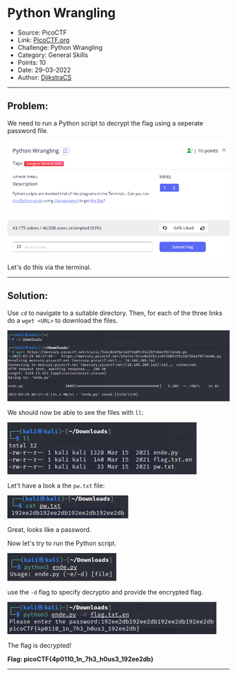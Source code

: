 # **Python Wrangling**
* Source: PicoCTF
* Link: [PicoCTF.org](https://picoctf.org/)
* Challenge: Python Wrangling
* Category: General Skills
* Points: 10
* Date: 29-03-2022
* Author: [DjikstraCS](https://github.com/DjikstraCS)

---

## **Problem:**

We need to run a Python script to decrypt the flag using a seperate password file.

![](./attachments/Pasted%20image%2020220329134632.png)


Let's do this via the terminal.

---

## **Solution:**

Use `cd` to navigate to a suitable directory.
Then, for each of the three links do a `wget <URL>` to download the files.

![](./attachments/Pasted%20image%2020220329142042.png)

We should now be able to see the files with `ll`:

![](./attachments/Pasted%20image%2020220329142014.png)

Let't have a look a the `pw.txt` file:

![](./attachments/Pasted%20image%2020220330000430.png)

Great, looks like a password.

Now let's try to run the Python script.

![](./attachments/Pasted%20image%2020220330000720.png)

use the `-d` flag to specify decryptio and provide the encrypted flag.

![](./attachments/Pasted%20image%2020220330001443.png)

The flag is decrypted!

**Flag: picoCTF{4p0110_1n_7h3_h0us3_192ee2db}**

---
